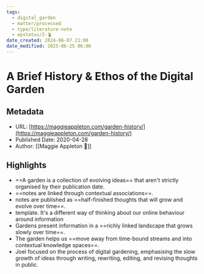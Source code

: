```yaml
---
tags:
  - digital_garden
  - matter/processed
  - type/literature-note
  - epstatus/2-🪴
date_created: 2024-06-07 21:08
date_modified: 2025-06-25 06:06
---
```

# A Brief History & Ethos of the Digital Garden

## Metadata

* URL: [https://maggieappleton.com/garden-history/](https://maggieappleton.com/garden-history/)
* Published Date: 2020-04-28
* Author: [[Maggie Appleton 🧭]]

## Highlights

* ==A garden is a collection of evolving ideas== that aren't strictly organised by their publication date.
* ==notes are linked through contextual associations==.
* notes are published as ==half-finished thoughts that will grow and evolve over time==.
* template. It's a different way of thinking about our online behaviour around information
* Gardens present information in a ==richly linked landscape that grows slowly over time==.
* The garden helps us ==move away from time-bound streams and into contextual knowledge spaces==.
* Joel focused on the process of digital gardening, emphasising the slow growth of ideas through writing, rewriting, editing, and revising thoughts in public.